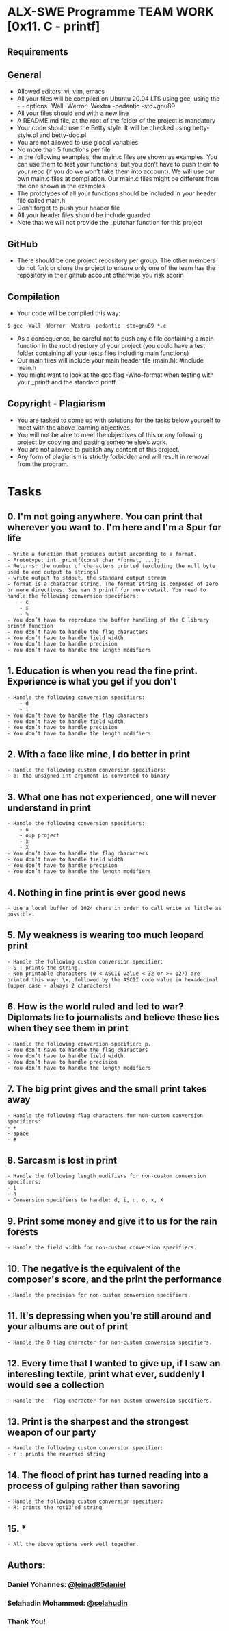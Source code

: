 # ALX-SWE Programme TEAM WORK [0x11. C - printf]

## Requirements

## General

- Allowed editors: vi, vim, emacs
- All your files will be compiled on Ubuntu 20.04 LTS using gcc, using the - - options -Wall -Werror -Wextra -pedantic -std=gnu89
- All your files should end with a new line
- A README.md file, at the root of the folder of the project is mandatory
- Your code should use the Betty style. It will be checked using betty-style.pl and betty-doc.pl
- You are not allowed to use global variables
- No more than 5 functions per file
- In the following examples, the main.c files are shown as examples. You can use them to test your functions, but you don’t have to push them to your repo (if you do we won’t take them into account). We will use our own main.c files at compilation. Our main.c files might be different from the one shown in the examples
- The prototypes of all your functions should be included in your header file called main.h
- Don’t forget to push your header file
- All your header files should be include guarded
- Note that we will not provide the \_putchar function for this project

## GitHub

- There should be one project repository per group. The other members do not fork or clone the project to ensure only one of the team has the repository in their github account otherwise you risk scorin

## Compilation

- Your code will be compiled this way:

```
$ gcc -Wall -Werror -Wextra -pedantic -std=gnu89 *.c
```

- As a consequence, be careful not to push any c file containing a main function in the root directory of your project (you could have a test folder containing all your tests files including main functions)
- Our main files will include your main header file (main.h): #include main.h
- You might want to look at the gcc flag -Wno-format when testing with your \_printf and the standard printf.

## Copyright - Plagiarism

- You are tasked to come up with solutions for the tasks below yourself to meet with the above learning objectives.
- You will not be able to meet the objectives of this or any following project by copying and pasting someone else’s work.
- You are not allowed to publish any content of this project.
- Any form of plagiarism is strictly forbidden and will result in removal from the program.

# Tasks

## 0. I'm not going anywhere. You can print that wherever you want to. I'm here and I'm a Spur for life

    - Write a function that produces output according to a format.
    - Prototype: int _printf(const char *format, ...);
    - Returns: the number of characters printed (excluding the null byte used to end output to strings)
    - write output to stdout, the standard output stream
    - format is a character string. The format string is composed of zero or more directives. See man 3 printf for more detail. You need to handle the following conversion specifiers:
        - c
        - s
        - %
    - You don’t have to reproduce the buffer handling of the C library printf function
    - You don’t have to handle the flag characters
    - You don’t have to handle field width
    - You don’t have to handle precision
    - You don’t have to handle the length modifiers

## 1. Education is when you read the fine print. Experience is what you get if you don't

    - Handle the following conversion specifiers:
        - d
        - i
    - You don’t have to handle the flag characters
    - You don’t have to handle field width
    - You don’t have to handle precision
    - You don’t have to handle the length modifiers

## 2. With a face like mine, I do better in print

    - Handle the following custom conversion specifiers:
    - b: the unsigned int argument is converted to binary

## 3. What one has not experienced, one will never understand in print

    - Handle the following conversion specifiers:
        - u
        - oup project
        - x
        - X
    - You don’t have to handle the flag characters
    - You don’t have to handle field width
    - You don’t have to handle precision
    - You don’t have to handle the length modifiers

## 4. Nothing in fine print is ever good news

    - Use a local buffer of 1024 chars in order to call write as little as possible.

## 5. My weakness is wearing too much leopard print

    - Handle the following custom conversion specifier:
    - S : prints the string.
    - Non printable characters (0 < ASCII value < 32 or >= 127) are printed this way: \x, followed by the ASCII code value in hexadecimal (upper case - always 2 characters)

## 6. How is the world ruled and led to war? Diplomats lie to journalists and believe these lies when they see them in print

    - Handle the following conversion specifier: p.
    - You don’t have to handle the flag characters
    - You don’t have to handle field width
    - You don’t have to handle precision
    - You don’t have to handle the length modifiers

## 7. The big print gives and the small print takes away

    - Handle the following flag characters for non-custom conversion specifiers:
    - +
    - space
    - #

## 8. Sarcasm is lost in print

    - Handle the following length modifiers for non-custom conversion specifiers:
    - l
    - h
    - Conversion specifiers to handle: d, i, u, o, x, X

## 9. Print some money and give it to us for the rain forests

    - Handle the field width for non-custom conversion specifiers.

## 10. The negative is the equivalent of the composer's score, and the print the performance

    - Handle the precision for non-custom conversion specifiers.

## 11. It's depressing when you're still around and your albums are out of print

    - Handle the 0 flag character for non-custom conversion specifiers.

## 12. Every time that I wanted to give up, if I saw an interesting textile, print what ever, suddenly I would see a collection

    - Handle the - flag character for non-custom conversion specifiers.

## 13. Print is the sharpest and the strongest weapon of our party

    - Handle the following custom conversion specifier:
    - r : prints the reversed string

## 14. The flood of print has turned reading into a process of gulping rather than savoring

    - Handle the following custom conversion specifier:
    - R: prints the rot13'ed string

## 15. \*

    - All the above options work well together.

## Authors:

### Daniel Yohannes: [@leinad85daniel](https://github.com/leinad85daniel)

### Selahadin Mohammed: [@selahudin](https://github.com/selahudin)

### Thank You!
